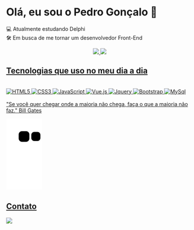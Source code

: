 # Olá, eu sou o Pedro Gonçalo 👋

💻 Atualmente estudando Delphi</br>
🛠️ Em busca de me tornar um desenvolvedor Front-End

<div align="center">
  <a href="https://github.com/Pedro-Gonsalo">
  <img height="180em" src="https://github-readme-stats.vercel.app/api?username=Pedro-Gonsalo&show_icons=true&theme=tokyonight&include_all_commits=true&count_private=true"/>
  <img height="180em" src="https://github-readme-stats.vercel.app/api/top-langs/?username=Pedro-Gonsalo&layout=compact&langs_count=7&theme=tokyonight"/>
</div>

## Tecnologias que uso no meu dia a dia
<div style="display:inline_block"><br/>
  <img alt="HTML5" src="https://cdn.jsdelivr.net/gh/devicons/devicon/icons/html5/html5-original.svg" />
  <img alt="CSS3" src="https://cdn.jsdelivr.net/gh/devicons/devicon/icons/css3/css3-original-wordmark.svg" />
  <img alt="JavaScript" src="https://cdn.jsdelivr.net/gh/devicons/devicon/icons/javascript/javascript-original.svg" />
  <img alt="Vue.js" src="https://cdn.jsdelivr.net/gh/devicons/devicon/icons/vuejs/vuejs-original-wordmark.svg" />
  <img alt="Jquery" src="https://cdn.jsdelivr.net/gh/devicons/devicon/icons/jquery/jquery-original-wordmark.svg" />      
  <img alt="Bootstrap" src="https://cdn.jsdelivr.net/gh/devicons/devicon/icons/bootstrap/bootstrap-original-wordmark.svg" />
  <img alt="MySql" src="https://cdn.jsdelivr.net/gh/devicons/devicon/icons/mysql/mysql-original-wordmark.svg" />
</div><br/>
"Se você quer chegar onde a maioria não chega, faça o que a maioria não faz." Bill Gates

![Snake animation](https://github.com/Pedro-Gonsalo/Pedro-Gonsalo/blob/output/github-contribution-grid-snake.svg)

## Contato
<div>
  <a href="https://www.linkedin.com/in/pedro-henrique-gonçalo-de-oliveira-315a3b235/"><img src="https://img.shields.io/badge/LinkedIn-0077B5?style=for-the-badge&logo=linkedin&logoColor=white" target="_blank"></a> 
</div>
